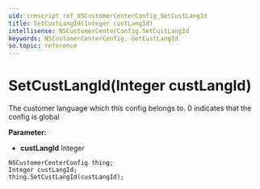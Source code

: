 ```yaml
---
uid: crmscript_ref_NSCustomerCenterConfig_SetCustLangId
title: SetCustLangId(Integer custLangId)
intellisense: NSCustomerCenterConfig.SetCustLangId
keywords: NSCustomerCenterConfig, GetCustLangId
so.topic: reference
---
```


# SetCustLangId(Integer custLangId)

The customer language which this config belongs to. 0 indicates that the config is global

**Parameter:** 
 - **custLangId** Integer

```crmscript
NSCustomerCenterConfig thing;
Integer custLangId;
thing.SetCustLangId(custLangId);
```

